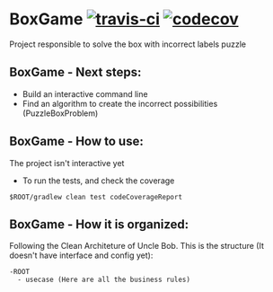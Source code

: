 # BoxGame [![travis-ci](https://travis-ci.org/felipepssouza/BoxGame.svg?branch=master)](https://travis-ci.org/felipepssouza/BoxGame) [![codecov](https://codecov.io/gh/felipepssouza/BoxGame/branch/master/graph/badge.svg)](https://codecov.io/gh/felipepssouza/BoxGame)

Project responsible to solve the box with incorrect labels puzzle

## BoxGame - Next steps:
- Build an interactive command line
- Find an algorithm to create the incorrect possibilities (PuzzleBoxProblem)

## BoxGame - How to use:

The project isn't interactive yet

- To run the tests, and check the coverage
```
$ROOT/gradlew clean test codeCoverageReport
```

## BoxGame - How it is organized:

Following the Clean Architeture of Uncle Bob. This is the structure (It doesn't have interface and config yet): 
```
-ROOT
  - usecase (Here are all the business rules)
```




